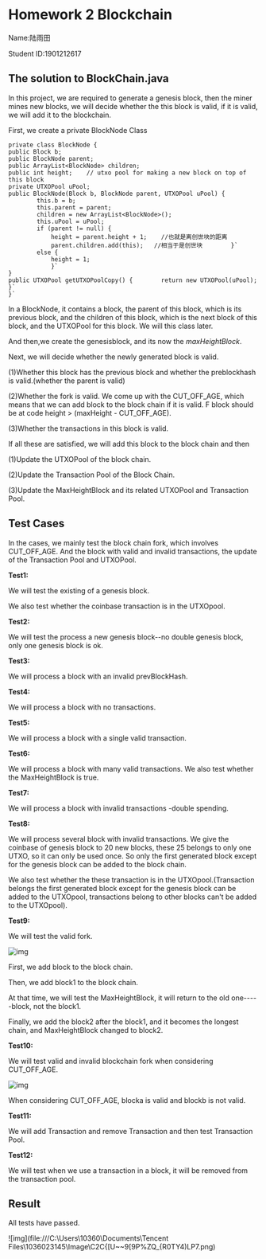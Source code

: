 # Homework 2    Blockchain

Name:陆雨田

Student ID:1901212617

## The solution to BlockChain.java

In this project, we are required to generate a genesis block, then the miner mines new blocks,  we will decide whether the this block is valid, if it is valid, we will add it to the blockchain.

First, we create a private BlockNode Class

```
private class BlockNode {    
public Block b;    
public BlockNode parent;    
public ArrayList<BlockNode> children;    
public int height;    // utxo pool for making a new block on top of this block    
private UTXOPool uPool;    
public BlockNode(Block b, BlockNode parent, UTXOPool uPool) {        
        this.b = b;        
        this.parent = parent;        
        children = new ArrayList<BlockNode>();        
        this.uPool = uPool;        
        if (parent != null) {            
            height = parent.height + 1;    //也就是离创世块的距离            
            parent.children.add(this);   //相当于是创世块        }` 
        else {            
        	height = 1;        
        	}`
}    
public UTXOPool getUTXOPoolCopy() {        return new UTXOPool(uPool);    }`
}`
```

In a BlockNode, it contains a block, the parent of this block, which is its previous block, and the children of this block, which is the next block of this block, and the UTXOPool for this block. We will this class later.

And then,we create the genesisblock, and its now the *maxHeightBlock*.

Next, we will decide whether the newly generated block is valid.

(1)Whether this block has the previous block and whether the preblockhash is valid.(whether the parent is valid)

(2)Whether the fork is valid. We come up with the CUT_OFF_AGE, which means that we can add block to the block chain if it is valid. F block should be at code height > (maxHeight - CUT_OFF_AGE).

(3)Whether the transactions in this block is valid.

If all these are satisfied, we will add this block to the block chain and then

(1)Update the UTXOPool of the block chain.

(2)Update the Transaction Pool of the Block Chain.

(3)Update the MaxHeightBlock and its related UTXOPool and Transaction Pool.

## Test Cases

In the cases, we mainly test the block chain fork, which involves CUT_OFF_AGE. And the block with valid and invalid transactions, the update of the Transaction Pool and UTXOPool.

**Test1:**

We will test the existing of a genesis block.

We also test whether the coinbase transaction is in the UTXOpool.

**Test2:**

We will test the process a new genesis block--no double genesis block, only one genesis block is ok.

**Test3:**

We will process a block with an invalid prevBlockHash.

**Test4:**

We will process a block with no transactions.

**Test5:**

We will process a block with a single valid transaction.

**Test6:**

We will process a block with many valid transactions. We also test whether the MaxHeightBlock is true.

**Test7:**

We will process a block with invalid transactions -double spending.

**Test8:**

We will process several block with invalid transactions. We give the coinbase of genesis block to 20 new blocks, these 25 belongs to only one UTXO, so it can only be used once. So only the first generated block except for the genesis block can be added to the block chain.

We also test  whether the these transaction is in the UTXOpool.(Transaction belongs the first generated block except for the genesis block can be added to the UTXOpool, transactions belong to other blocks can't be added to the UTXOpool).

**Test9:**

We will test the valid fork.

![img](https://github.com/YutianNancy/PHBS_BlockChain_2019/blob/master/Homework2/QQ图片20191020214948.png)

First, we add block to the block chain.

Then, we add block1 to the block chain.

At that time, we will test the MaxHeightBlock, it will return to the old one-----block, not the block1.

Finally, we add the block2 after the block1, and it becomes the longest chain, and MaxHeightBlock changed to block2.

**Test10:**

We will test valid and invalid blockchain fork when considering CUT_OFF_AGE.

![img](https://github.com/YutianNancy/PHBS_BlockChain_2019/blob/master/Homework2/QQ图片20191020214858.png)

When considering CUT_OFF_AGE, blocka is valid and blockb is not valid.

**Test11:**

We will add Transaction and remove Transaction and then test Transaction Pool.

**Test12:**

We will test when we use a transaction in a block, it will be removed from the transaction pool.

## Result

All tests have passed.

![img](file:///C:\Users\10360\Documents\Tencent Files\1036023145\Image\C2C\{[U~~9[9P%ZQ_{R0TY4)LP7.png)


